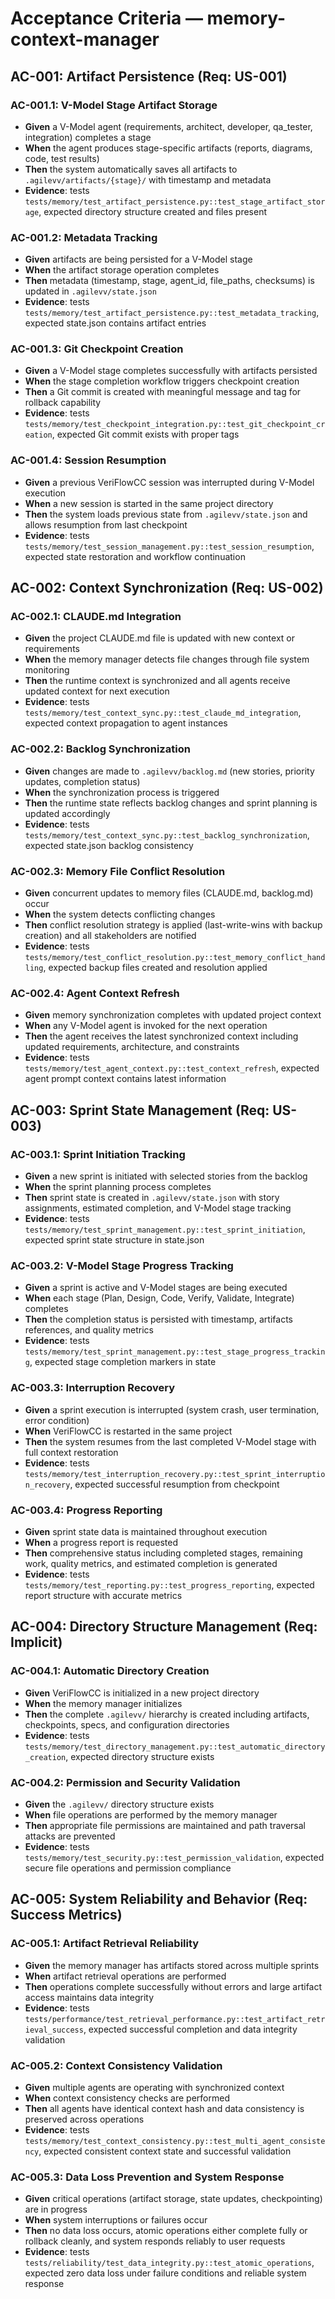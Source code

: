 # Acceptance Criteria — memory-context-manager

## AC-001: Artifact Persistence (Req: US-001)

### AC-001.1: V-Model Stage Artifact Storage

- **Given** a V-Model agent (requirements, architect, developer, qa_tester, integration) completes a stage
- **When** the agent produces stage-specific artifacts (reports, diagrams, code, test results)
- **Then** the system automatically saves all artifacts to `.agilevv/artifacts/{stage}/` with timestamp and metadata
- **Evidence**: tests `tests/memory/test_artifact_persistence.py::test_stage_artifact_storage`, expected directory structure created and files present

### AC-001.2: Metadata Tracking

- **Given** artifacts are being persisted for a V-Model stage
- **When** the artifact storage operation completes
- **Then** metadata (timestamp, stage, agent_id, file_paths, checksums) is updated in `.agilevv/state.json`
- **Evidence**: tests `tests/memory/test_artifact_persistence.py::test_metadata_tracking`, expected state.json contains artifact entries

### AC-001.3: Git Checkpoint Creation

- **Given** a V-Model stage completes successfully with artifacts persisted
- **When** the stage completion workflow triggers checkpoint creation
- **Then** a Git commit is created with meaningful message and tag for rollback capability
- **Evidence**: tests `tests/memory/test_checkpoint_integration.py::test_git_checkpoint_creation`, expected Git commit exists with proper tags

### AC-001.4: Session Resumption

- **Given** a previous VeriFlowCC session was interrupted during V-Model execution
- **When** a new session is started in the same project directory
- **Then** the system loads previous state from `.agilevv/state.json` and allows resumption from last checkpoint
- **Evidence**: tests `tests/memory/test_session_management.py::test_session_resumption`, expected state restoration and workflow continuation

## AC-002: Context Synchronization (Req: US-002)

### AC-002.1: CLAUDE.md Integration

- **Given** the project CLAUDE.md file is updated with new context or requirements
- **When** the memory manager detects file changes through file system monitoring
- **Then** the runtime context is synchronized and all agents receive updated context for next execution
- **Evidence**: tests `tests/memory/test_context_sync.py::test_claude_md_integration`, expected context propagation to agent instances

### AC-002.2: Backlog Synchronization

- **Given** changes are made to `.agilevv/backlog.md` (new stories, priority updates, completion status)
- **When** the synchronization process is triggered
- **Then** the runtime state reflects backlog changes and sprint planning is updated accordingly
- **Evidence**: tests `tests/memory/test_context_sync.py::test_backlog_synchronization`, expected state.json backlog consistency

### AC-002.3: Memory File Conflict Resolution

- **Given** concurrent updates to memory files (CLAUDE.md, backlog.md) occur
- **When** the system detects conflicting changes
- **Then** conflict resolution strategy is applied (last-write-wins with backup creation) and all stakeholders are notified
- **Evidence**: tests `tests/memory/test_conflict_resolution.py::test_memory_conflict_handling`, expected backup files created and resolution applied

### AC-002.4: Agent Context Refresh

- **Given** memory synchronization completes with updated project context
- **When** any V-Model agent is invoked for the next operation
- **Then** the agent receives the latest synchronized context including updated requirements, architecture, and constraints
- **Evidence**: tests `tests/memory/test_agent_context.py::test_context_refresh`, expected agent prompt context contains latest information

## AC-003: Sprint State Management (Req: US-003)

### AC-003.1: Sprint Initiation Tracking

- **Given** a new sprint is initiated with selected stories from the backlog
- **When** the sprint planning process completes
- **Then** sprint state is created in `.agilevv/state.json` with story assignments, estimated completion, and V-Model stage tracking
- **Evidence**: tests `tests/memory/test_sprint_management.py::test_sprint_initiation`, expected sprint state structure in state.json

### AC-003.2: V-Model Stage Progress Tracking

- **Given** a sprint is active and V-Model stages are being executed
- **When** each stage (Plan, Design, Code, Verify, Validate, Integrate) completes
- **Then** the completion status is persisted with timestamp, artifacts references, and quality metrics
- **Evidence**: tests `tests/memory/test_sprint_management.py::test_stage_progress_tracking`, expected stage completion markers in state

### AC-003.3: Interruption Recovery

- **Given** a sprint execution is interrupted (system crash, user termination, error condition)
- **When** VeriFlowCC is restarted in the same project
- **Then** the system resumes from the last completed V-Model stage with full context restoration
- **Evidence**: tests `tests/memory/test_interruption_recovery.py::test_sprint_interruption_recovery`, expected successful resumption from checkpoint

### AC-003.4: Progress Reporting

- **Given** sprint state data is maintained throughout execution
- **When** a progress report is requested
- **Then** comprehensive status including completed stages, remaining work, quality metrics, and estimated completion is generated
- **Evidence**: tests `tests/memory/test_reporting.py::test_progress_reporting`, expected report structure with accurate metrics

## AC-004: Directory Structure Management (Req: Implicit)

### AC-004.1: Automatic Directory Creation

- **Given** VeriFlowCC is initialized in a new project directory
- **When** the memory manager initializes
- **Then** the complete `.agilevv/` hierarchy is created including artifacts, checkpoints, specs, and configuration directories
- **Evidence**: tests `tests/memory/test_directory_management.py::test_automatic_directory_creation`, expected directory structure exists

### AC-004.2: Permission and Security Validation

- **Given** the `.agilevv/` directory structure exists
- **When** file operations are performed by the memory manager
- **Then** appropriate file permissions are maintained and path traversal attacks are prevented
- **Evidence**: tests `tests/memory/test_security.py::test_permission_validation`, expected secure file operations and permission compliance

## AC-005: System Reliability and Behavior (Req: Success Metrics)

### AC-005.1: Artifact Retrieval Reliability

- **Given** the memory manager has artifacts stored across multiple sprints
- **When** artifact retrieval operations are performed
- **Then** operations complete successfully without errors and large artifact access maintains data integrity
- **Evidence**: tests `tests/performance/test_retrieval_performance.py::test_artifact_retrieval_success`, expected successful completion and data integrity validation

### AC-005.2: Context Consistency Validation

- **Given** multiple agents are operating with synchronized context
- **When** context consistency checks are performed
- **Then** all agents have identical context hash and data consistency is preserved across operations
- **Evidence**: tests `tests/memory/test_context_consistency.py::test_multi_agent_consistency`, expected consistent context state and successful validation

### AC-005.3: Data Loss Prevention and System Response

- **Given** critical operations (artifact storage, state updates, checkpointing) are in progress
- **When** system interruptions or failures occur
- **Then** no data loss occurs, atomic operations either complete fully or rollback cleanly, and system responds reliably to user requests
- **Evidence**: tests `tests/reliability/test_data_integrity.py::test_atomic_operations`, expected zero data loss under failure conditions and reliable system response
